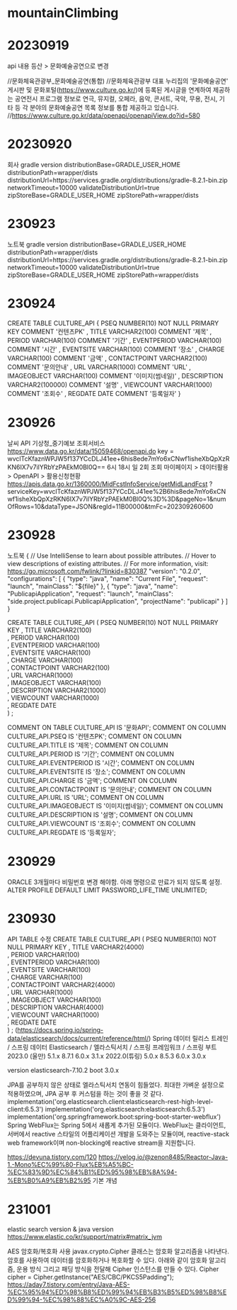 # mountainClimbing


# 20230919
api 내용 등산 > 문화예술공연으로 변경

//문화체육관광부_문화예술공연(통합)
//문화체육관광부 대표 누리집의 '문화예술공연' 게시판 및 문화포털(https://www.culture.go.kr/)에 등록된 게시글을 연계하여 제공하는 공연전시 프로그램 정보로 연극, 뮤지컬, 오페라, 음악, 콘서트, 국악, 무용, 전시, 기타 등 각 분야의 문화예술공연 목록 정보를 통합 제공하고 있습니다.
//https://www.culture.go.kr/data/openapi/openapiView.do?id=580

# 20230920
회사 gradle version
distributionBase=GRADLE_USER_HOME
distributionPath=wrapper/dists
distributionUrl=https\://services.gradle.org/distributions/gradle-8.2.1-bin.zip
networkTimeout=10000
validateDistributionUrl=true
zipStoreBase=GRADLE_USER_HOME
zipStorePath=wrapper/dists

# 230923
노트북 gradle version
distributionBase=GRADLE_USER_HOME
distributionPath=wrapper/dists
distributionUrl=https\://services.gradle.org/distributions/gradle-8.2.1-bin.zip
networkTimeout=10000
validateDistributionUrl=true
zipStoreBase=GRADLE_USER_HOME
zipStorePath=wrapper/dists

# 230924
CREATE TABLE CULTURE_API {
      PSEQ            NUMBER(10)        NOT NULL    PRIMARY KEY     COMMENT '컨텐츠PK'
    , TITLE           VARCHAR2(100)                                 COMMENT '제목'
    , PERIOD          VARCHAR(100)                                  COMMENT '기간'
    , EVENTPERIOD     VARCHAR(100)                                  COMMENT '시간'
    , EVENTSITE       VARCHAR(100)                                  COMMENT '장소'
    , CHARGE          VARCHAR(100)                                  COMMENT '금액'
    , CONTACTPOINT    VARCHAR2(100)                                 COMMENT '문의안내'
    , URL             VARCHAR(1000)                                 COMMENT 'URL'
    , IMAGEOBJECT     VARCHAR(100)                                  COMMENT '이미지(썸네일)'
    , DESCRIPTION     VARCHAR2(100000)                              COMMENT '설명'
    , VIEWCOUNT       VARCHAR(1000)                                 COMMENT '조회수'
    , REGDATE         DATE                                          COMMENT '등록일자'
}

# 230926
날씨 API
기상청_중기예보 조회서비스
https://www.data.go.kr/data/15059468/openapi.do
key = wvclTcKfaznWPJW5f137YCcDLJ41ee+6his8ede7mYo6xCNwf1isheXbQpXzRKN6IX7v7ilYRbYzPAEkM0Bl0Q==
6시 18시 일 2회 조회
마이페이지 > 데이터활용 > OpenAPI > 활용신청현황
https://apis.data.go.kr/1360000/MidFcstInfoService/getMidLandFcst
?serviceKey=wvclTcKfaznWPJW5f137YCcDLJ41ee%2B6his8ede7mYo6xCNwf1isheXbQpXzRKN6IX7v7ilYRbYzPAEkM0Bl0Q%3D%3D&pageNo=1&numOfRows=10&dataType=JSON&regId=11B00000&tmFc=202309260600

# 230928
노트북
{
    // Use IntelliSense to learn about possible attributes.
    // Hover to view descriptions of existing attributes.
    // For more information, visit: https://go.microsoft.com/fwlink/?linkid=830387
    "version": "0.2.0",
    "configurations": [
        {
            "type": "java",
            "name": "Current File",
            "request": "launch",
            "mainClass": "${file}"
        },
        {
            "type": "java",
            "name": "PublicapiApplication",
            "request": "launch",
            "mainClass": "side.project.publicapi.PublicapiApplication",
            "projectName": "publicapi"
        }
    ]
}

CREATE TABLE CULTURE_API (
      PSEQ            NUMBER(10)        NOT NULL    PRIMARY KEY 
    , TITLE           VARCHAR2(100)                              
    , PERIOD          VARCHAR(100)                               
    , EVENTPERIOD     VARCHAR(100)                                 
    , EVENTSITE       VARCHAR(100)                                
    , CHARGE          VARCHAR(100)                                 
    , CONTACTPOINT    VARCHAR2(100)                               
    , URL             VARCHAR(1000)                                
    , IMAGEOBJECT     VARCHAR(100)                              
    , DESCRIPTION     VARCHAR2(1000)                           
    , VIEWCOUNT       VARCHAR(1000)                               
    , REGDATE         DATE                                        
)
;

COMMENT ON TABLE CULTURE_API IS '문화API';
COMMENT ON COLUMN CULTURE_API.PSEQ IS '컨텐츠PK';
COMMENT ON COLUMN CULTURE_API.TITLE IS '제목';
COMMENT ON COLUMN CULTURE_API.PERIOD IS '기간';
COMMENT ON COLUMN CULTURE_API.EVENTPERIOD IS '시간';
COMMENT ON COLUMN CULTURE_API.EVENTSITE IS '장소';
COMMENT ON COLUMN CULTURE_API.CHARGE IS '금액';
COMMENT ON COLUMN CULTURE_API.CONTACTPOINT IS '문의안내';
COMMENT ON COLUMN CULTURE_API.URL IS 'URL';
COMMENT ON COLUMN CULTURE_API.IMAGEOBJECT IS '이미지(썸네일)';
COMMENT ON COLUMN CULTURE_API.DESCRIPTION IS '설명';
COMMENT ON COLUMN CULTURE_API.VIEWCOUNT IS '조회수';
COMMENT ON COLUMN CULTURE_API.REGDATE IS '등록일자';

# 230929
ORACLE 3개월마다 비밀번호 변경 해야함.
아래 명령으로 만료가 되지 않도록 설정.
ALTER PROFILE DEFAULT LIMIT PASSWORD_LIFE_TIME UNLIMITED;

# 230930
API TABLE 수정
CREATE TABLE CULTURE_API (
      PSEQ            NUMBER(10)        NOT NULL    PRIMARY KEY 
    , TITLE           VARCHAR2(4000)                              
    , PERIOD          VARCHAR(100)                               
    , EVENTPERIOD     VARCHAR(100)                                 
    , EVENTSITE       VARCHAR(100)                                
    , CHARGE          VARCHAR(100)                                 
    , CONTACTPOINT    VARCHAR2(4000)                               
    , URL             VARCHAR(1000)                                
    , IMAGEOBJECT     VARCHAR(100)                              
    , DESCRIPTION     VARCHAR(4000)                           
    , VIEWCOUNT       VARCHAR(1000)                               
    , REGDATE         DATE                                        
)
;
(https://docs.spring.io/spring-data/elasticsearch/docs/current/reference/html/)
Spring 데이터 릴리스 트레인	/ 스프링 데이터 Elasticsearch	/ 엘라스틱서치	/ 스프링 프레임워크	/ 스프링 부트
2023.0 (울만)                   5.1.x                           8.7.1               6.0.x           3.1.x
2022.0(튜링)                    5.0.x                           8.5.3               6.0.x           3.0.x

version
elasticsearch-7.10.2
boot 3.0.x

JPA를 공부하지 않은 상태로 엘라스틱서치 연동이 힘들었다.
최대한 가벼운 설정으로 적용하였으며, JPA 공부 후 커스텀을 하는 것이 좋을 것 같다.
    implementation('org.elasticsearch.client:elasticsearch-rest-high-level-client:6.5.3')
    implementation('org.elasticsearch:elasticsearch:6.5.3')
	implementation('org.springframework.boot:spring-boot-starter-webflux')
Spring WebFlux는 Spring 5에서 새롭게 추가된 모듈이다.
WebFlux는 클라이언트, 서버에서 reactive 스타일의 어플리케이션 개발을 도와주는 모듈이며, 
reactive-stack web framework이며 non-blocking에 reactive stream을 지원합니다.

https://devuna.tistory.com/120
https://velog.io/@zenon8485/Reactor-Java-1.-Mono%EC%99%80-Flux%EB%A5%BC-%EC%83%9D%EC%84%B1%ED%95%98%EB%8A%94-%EB%B0%A9%EB%B2%95
기본 개념

# 231001
elastic search version & java version
https://www.elastic.co/kr/support/matrix#matrix_jvm

AES 암호화/복호화 사용
javax.crypto.Cipher 클래스는 암호화 알고리즘을 나타낸다.
암호를 사용하여 데이터를 암호화하거나 복호화할 수 있다.
아래와 같이 암호화 알고리즘, 운용 방식 그리고 패딩 방식을 전달해 Cipher 인스턴스를 만들 수 있다.
Cipher cipher = Cipher.getInstance("AES/CBC/PKCS5Padding");
https://aday7.tistory.com/entry/Java-AES-%EC%95%94%ED%98%B8%ED%99%94%EB%B3%B5%ED%98%B8%ED%99%94-%EC%98%88%EC%A0%9C-AES-256